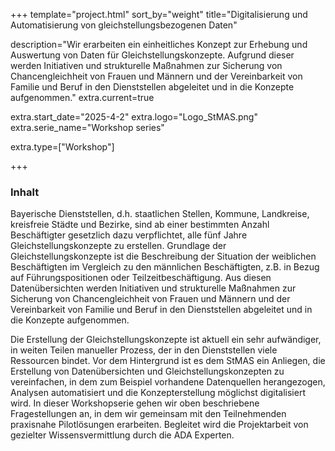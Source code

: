 +++
template="project.html"
sort_by="weight"
title="Digitalisierung und Automatisierung von gleichstellungsbezogenen Daten"

description="Wir erarbeiten ein einheitliches Konzept zur Erhebung und Auswertung von Daten für Gleichstellungskonzepte. Aufgrund dieser werden Initiativen und strukturelle Maßnahmen zur Sicherung von Chancengleichheit von Frauen und Männern und der Vereinbarkeit von Familie und Beruf in den Dienststellen abgeleitet und in die Konzepte aufgenommen."
extra.current=true

extra.start_date="2025-4-2"
extra.logo="Logo_StMAS.png"
extra.serie_name="Workshop series"


extra.type=["Workshop"]

+++

### Inhalt

Bayerische Dienststellen, d.h. staatlichen Stellen, Kommune, Landkreise, kreisfreie Städte und Bezirke, sind ab einer bestimmten Anzahl Beschäftigter gesetzlich dazu verpflichtet, alle fünf Jahre Gleichstellungskonzepte zu erstellen. Grundlage der Gleichstellungskonzepte ist die Beschreibung der Situation der weiblichen Beschäftigten im Vergleich zu den männlichen Beschäftigten, z.B. in Bezug auf Führungspositionen oder Teilzeitbeschäftigung. Aus diesen Datenübersichten werden Initiativen und strukturelle Maßnahmen zur Sicherung von Chancengleichheit von Frauen und Männern und der Vereinbarkeit von Familie und Beruf in den Dienststellen abgeleitet und in die Konzepte aufgenommen.

Die Erstellung der Gleichstellungskonzepte ist aktuell ein sehr aufwändiger, in weiten Teilen manueller Prozess, der in den Dienststellen viele Ressourcen bindet. Vor dem Hintergrund ist es dem StMAS ein Anliegen, die Erstellung von Datenübersichten und Gleichstellungskonzepten zu vereinfachen, in dem zum Beispiel vorhandene Datenquellen herangezogen, Analysen automatisiert und die Konzepterstellung möglichst digitalisiert wird. In dieser Workshopserie gehen wir oben beschriebene Fragestellungen an, in dem wir gemeinsam mit den Teilnehmenden praxisnahe Pilotlösungen erarbeiten. Begleitet wird die Projektarbeit von gezielter Wissensvermittlung durch die ADA Experten.



